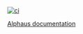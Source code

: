 [![ci](https://github.com/alphauslabs/docs/actions/workflows/ci.yml/badge.svg)](https://github.com/alphauslabs/docs/actions/workflows/ci.yml)

[Alphaus documentation](https://alphauslabs.github.io/docs/)
